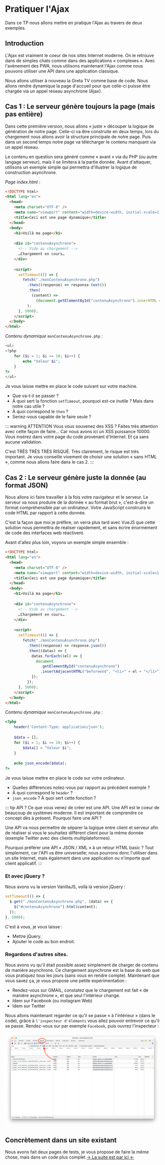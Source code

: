 # Pratiquer l'Ajax

Dans ce TP nous allons mettre en pratique l'Ajax au travers de deux exemples.

## Introduction

L'Ajax est vraiment le coeur de nos sites Internet moderne. On le retrouve dans de simples chats comme dans des applications « complexes ». Avec l'avènement des PWA, nous utilisons maintenant l'Ajax comme nous pouvons utiliser une API dans une application classique.

Nous allons utiliser à nouveau la Greta TV comme base de code. Nous allons rendre dynamique la page d'accueil pour que celle-ci puisse être chargée via un appel réseau asynchrone (Ajax).

## Cas 1 : Le serveur génère toujours la page (mais pas entière)

Dans cette première version, nous allons « juste » découper la logique de génération de notre page. Celle-ci va être construite en deux temps, lors du chargement nous allons avoir la structure principale de notre page. Puis dans un second temps notre page va télécharger le contenu manquant via un appel réseau.

Le contenu en question sera généré comme « avant » via du PHP (ou autre langage serveur), mais il se limitera à la partie donnée. Avant d'attaquer, utilisons un exemple simple qui permettra d'illustrer la logique de construction asynchrone.

_Page index.html_ :

```html
<!DOCTYPE html>
<html lang="en">
  <head>
    <meta charset="UTF-8" />
    <meta name="viewport" content="width=device-width, initial-scale=1.0" />
    <title>Ceci est une page dynamique</title>
  </head>
  <body>
    <h1>Voilà ma page</h1>

    <div id="contenuAsynchrone">
      <!-- Vide au chargement -->
      …Chargement en cours…
    </div>

    <script>
      setTimeout(() => {
        fetch("./monContenuAsynchrone.php")
          .then((response) => response.text())
          .then(
            (content) =>
              (document.getElementById("contenuAsynchrone").innerHTML = content)
          );
      }, 5000);
    </script>
  </body>
</html>
```

_Contenu dynamique_ `monContenuAsynchrone.php` :

```php
<ul>
<?php
    for ($i = 1; $i <= 10; $i++) {
        echo "Valeur $i";
    }
?>
</ul>
```

Je vous laisse mettre en place le code suivant sur votre machine.

- Que va-t-il se passer ?
- À quoi sert la fonction `setTimeout`, pourquoi est-ce inutile ? Mais dans notre cas utile ?
- À quoi correspond le `then` ?
- Seriez-vous capable de le faire seule ?

::: warning ATTENTION
Vous vous souvenez des XSS ? Faites très attention avec cette façon de faire… Car nous avons ici un XSS puissance 10000. Vous insérez dans votre page du code provenant d'Internet. Et ça sans aucune validation.

C'est TRÈS TRÈS TRÈS RISQUÉ. Très clairement, le risque est très important. Je vous conseille vivement de choisir une solution « sans HTML », comme nous allons faire dans le cas 2.
:::

## Cas 2 : Le serveur génère juste la donnée (au format JSON)

Nous allons ici faire travailler à la fois votre navigateur et le serveur. Le serveur va nous produire de la donnée « au format brut », c'est-à-dire un format compréhensible par un ordinateur. Votre JavaScript construira le code HTML par rapport à cette donnée.

C'est la façon que moi je préfère, on verra plus tard avec VueJS que cette solution nous permettra de réaliser rapidement, et sans écrire énormément de code des interfaces web réactivent.

Avant d'allez plus loin, voyons un exemple simple ensemble :

```html
<!DOCTYPE html>
<html lang="en">
  <head>
    <meta charset="UTF-8" />
    <meta name="viewport" content="width=device-width, initial-scale=1.0" />
    <title>Ceci est une page dynamique</title>
  </head>
  <body>
    <h1>Voilà ma page</h1>

    <div id="contenuAsynchrone">
      <!-- Vide au chargement -->
      …Chargement en cours…
    </div>

    <script>
      setTimeout(() => {
        fetch("./monContenuAsynchrone.php")
          .then((response) => response.json())
          .then((datas) => {
            datas.forEach((el) => {
              document
                .getElementById("contenuAsynchrone")
                .insertAdjacentHTML("beforeend", "<li>" + el + "</li>");
            });
          });
      }, 5000);
    </script>
  </body>
</html>
```

_Contenu dynamique_ `monContenuAsynchrone.php` :

```php
<?php
    header('Content-Type: application/json');

    $data = [];
    for ($i = 1; $i <= 10; $i++) {
        $data[] = "Valeur $i";
    }

    echo json_encode($data);
?>
```

Je vous laisse mettre en place le code sur votre ordinateur.

- Quelles différences notez-vous par rapport au précédent exemple ?
- À quoi correspond le `header` ?
- `json_encode` ? À quoi sert cette fonction ?

::: tip API ?
Ce que vous venez de créer est une API. Une API est le coeur de beaucoup de systèmes moderne. Il est important de comprendre ce concept dès à présent. Pourquoi faire une API ?

Une API va nous permettre de séparer la logique entre client et serveur afin de réaliser si vous le souhaitez différent client pour la même donnée (exemple Twitter avec des clients multiplateformes).

Pourquoi préférer une API « JSON / XML » à un retour HTML basic ? Tout simplement, car l'API va être universelle; nous pourrons donc l'utiliser dans un site Internet, mais également dans une application ou n'importe quel client applicatif.
:::

### Et avec jQuery ?

Nous avons vu la version VanillaJS, voilà la version jQuery :

```js
setTimeout(() => {
  $.get("./monContenuAsynchrone.php", (data) => {
    $("#contenuAsynchrone").html(content);
  });
}, 5000);
```

C'est à vous, je vous laisse :

- Mettre jQuery.
- Ajouter le code au bon endroit.

### Regardons d'autres sites.

Nous avons vu qu'il était possible assez simplement de charger de contenu de manière asynchrone. Ce chargement asynchrone est la base du web que vous pratiquez tous les jours (sans vous en rendre compte). Maintenant que vous savez ça, je vous propose une petite expérimentation :

- Rendez-vous sur GMAIL, constatez que le chargement est fait « de manière asynchrone », et que seul l'intérieur change.
- Idem sur Facebook (ou instagram Web)
- Idem sur Twitter

Nous allons maintenant regarder ce qu'il se passe « à l'intérieur » (dans le code), grâce à `l'inspecteur d'éléments` vous allez pouvoir entrevoir ce qu'il se passe. Rendez-vous sur par exemple `Facebook`, puis ouvrez l'inspecteur :

![Inspecteur sur Facebook](./res/inspecteur_fb.png)

## Concrètement dans un site existant

Nous avons fait deux pages de tests, je vous propose de faire la même chose, mais dans un code plus complet [→ La suite est par ici ←](./tp4.1.md)
